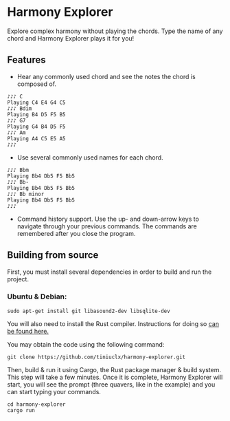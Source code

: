 # Harmony Explorer
Explore complex harmony without playing the chords. Type the name of any chord and Harmony Explorer plays it for you!

## Features

- Hear any commonly used chord and see the notes the chord is composed of.
```
♪♪♪ C
Playing C4 E4 G4 C5
♪♪♪ Bdim
Playing B4 D5 F5 B5
♪♪♪ G7
Playing G4 B4 D5 F5
♪♪♪ Am
Playing A4 C5 E5 A5
♪♪♪ 
```

- Use several commonly used names for each chord.
```
♪♪♪ Bbm
Playing Bb4 Db5 F5 Bb5
♪♪♪ Bb-
Playing Bb4 Db5 F5 Bb5
♪♪♪ Bb minor
Playing Bb4 Db5 F5 Bb5
♪♪♪ 
```

- Command history support. Use the up- and down-arrow keys to navigate through your previous commands. The commands are remembered after you close the program.

## Building from source

First, you must install several dependencies in order to build and run the project.
### Ubuntu & Debian:
`sudo apt-get install git libasound2-dev libsqlite-dev`

You will also need to install the Rust compiler. Instructions for doing so [can be found here.](https://www.rust-lang.org/tools/install)

You may obtain the code using the following command:
```
git clone https://github.com/tiniuclx/harmony-explorer.git
```
Then, build & run it using Cargo, the Rust package manager & build system. This step will take a few minutes. Once it is complete, Harmony Explorer will start, you will see the prompt (three quavers, like in the example) and you can start typing your commands.
```
cd harmony-explorer
cargo run
```

